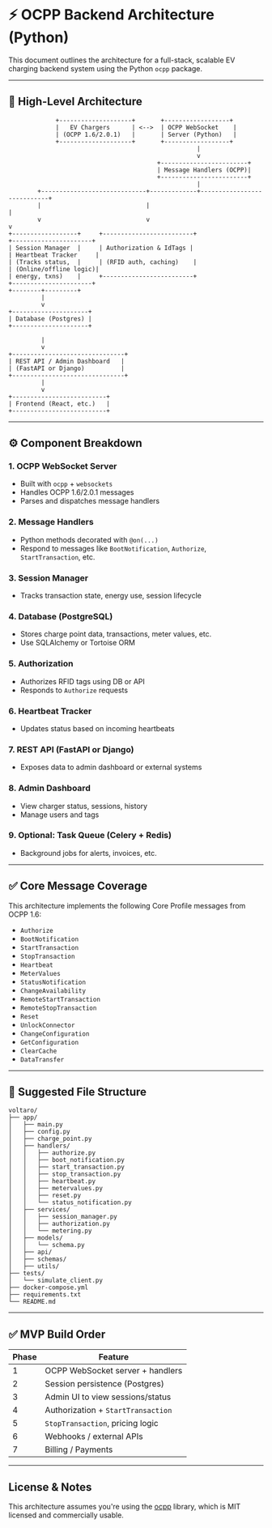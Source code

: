 # ⚡ OCPP Backend Architecture (Python)

This document outlines the architecture for a full-stack, scalable EV charging backend system using the Python `ocpp` package.

---

## 🧱 High-Level Architecture

```
             +--------------------+       +------------------+
             |   EV Chargers      | <-->  | OCPP WebSocket    |
             | (OCPP 1.6/2.0.1)   |       | Server (Python)   |
             +--------------------+       +------------------+
                                                    |
                                                    v
                                         +------------------------+
                                         | Message Handlers (OCPP)|
                                         +------------------------+
                                                    |
        +-----------------------------+-------------+----------------------------+
        |                             |                                              |
        v                             v                                              v
+------------------+     +-------------------------+                     +----------------------+
| Session Manager  |     | Authorization & IdTags |                     | Heartbeat Tracker     |
| (Tracks status,  |     | (RFID auth, caching)    |                     | (Online/offline logic)|
| energy, txns)    |     +-------------------------+                     +----------------------+
+--------+---------+
         |
         v
+---------------------+
| Database (Postgres) |
+---------------------+

         |
         v
+-------------------------------+
| REST API / Admin Dashboard   |
| (FastAPI or Django)          |
+-------------------------------+
         |
         v
+--------------------------+
| Frontend (React, etc.)   |
+--------------------------+
```

---

## ⚙️ Component Breakdown

### 1. OCPP WebSocket Server

- Built with `ocpp` + `websockets`
- Handles OCPP 1.6/2.0.1 messages
- Parses and dispatches message handlers

### 2. Message Handlers

- Python methods decorated with `@on(...)`
- Respond to messages like `BootNotification`, `Authorize`, `StartTransaction`, etc.

### 3. Session Manager

- Tracks transaction state, energy use, session lifecycle

### 4. Database (PostgreSQL)

- Stores charge point data, transactions, meter values, etc.
- Use SQLAlchemy or Tortoise ORM

### 5. Authorization

- Authorizes RFID tags using DB or API
- Responds to `Authorize` requests

### 6. Heartbeat Tracker

- Updates status based on incoming heartbeats

### 7. REST API (FastAPI or Django)

- Exposes data to admin dashboard or external systems

### 8. Admin Dashboard

- View charger status, sessions, history
- Manage users and tags

### 9. Optional: Task Queue (Celery + Redis)

- Background jobs for alerts, invoices, etc.

---

## ✅ Core Message Coverage

This architecture implements the following Core Profile messages from OCPP 1.6:

- `Authorize`
- `BootNotification`
- `StartTransaction`
- `StopTransaction`
- `Heartbeat`
- `MeterValues`
- `StatusNotification`
- `ChangeAvailability`
- `RemoteStartTransaction`
- `RemoteStopTransaction`
- `Reset`
- `UnlockConnector`
- `ChangeConfiguration`
- `GetConfiguration`
- `ClearCache`
- `DataTransfer`

---

## 📁 Suggested File Structure

```
voltaro/
├── app/
│   ├── main.py
│   ├── config.py
│   ├── charge_point.py
│   ├── handlers/
│   │   ├── authorize.py
│   │   ├── boot_notification.py
│   │   ├── start_transaction.py
│   │   ├── stop_transaction.py
│   │   ├── heartbeat.py
│   │   ├── metervalues.py
│   │   ├── reset.py
│   │   └── status_notification.py
│   ├── services/
│   │   ├── session_manager.py
│   │   ├── authorization.py
│   │   └── metering.py
│   ├── models/
│   │   └── schema.py
│   ├── api/
│   ├── schemas/
│   ├── utils/
├── tests/
│   └── simulate_client.py
├── docker-compose.yml
├── requirements.txt
└── README.md
```

---

## ✅ MVP Build Order

| Phase | Feature                            |
| ----- | ---------------------------------- |
| 1     | OCPP WebSocket server + handlers   |
| 2     | Session persistence (Postgres)     |
| 3     | Admin UI to view sessions/status   |
| 4     | Authorization + `StartTransaction` |
| 5     | `StopTransaction`, pricing logic   |
| 6     | Webhooks / external APIs           |
| 7     | Billing / Payments                 |

---

## License & Notes

This architecture assumes you're using the [ocpp](https://pypi.org/project/ocpp/) library, which is MIT licensed and commercially usable.
